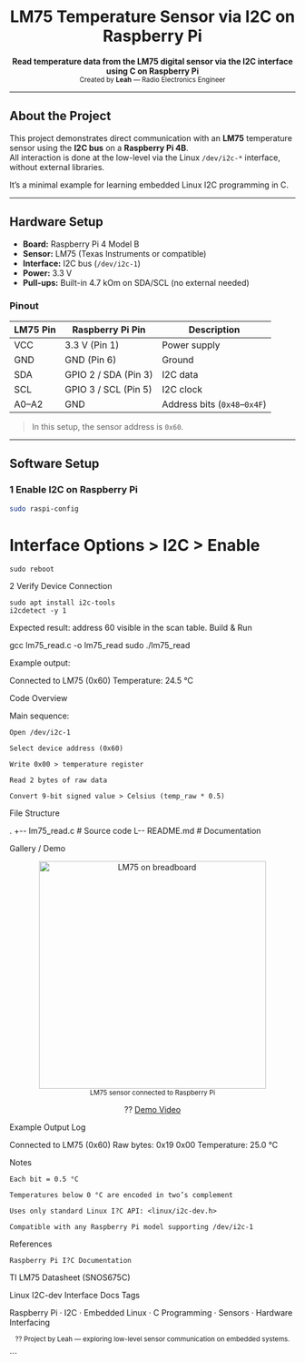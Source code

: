 <!-- PROJECT HEADER -->
<h1 align="center"> LM75 Temperature Sensor via I2C on Raspberry Pi</h1>

<p align="center">
  <b>Read temperature data from the LM75 digital sensor via the I2C interface using C on Raspberry Pi</b><br>
  <sub>Created by <b>Leah</b> — Radio Electronics Engineer</sub>
</p>

---

##  About the Project

This project demonstrates direct communication with an **LM75** temperature sensor using the **I2C bus** on a **Raspberry Pi 4B**.  
All interaction is done at the low-level via the Linux `/dev/i2c-*` interface, without external libraries.

It’s a minimal example for learning embedded Linux I2C programming in C.

---

##  Hardware Setup

- **Board:** Raspberry Pi 4 Model B  
- **Sensor:** LM75 (Texas Instruments or compatible)  
- **Interface:** I2C bus (`/dev/i2c-1`)  
- **Power:** 3.3 V  
- **Pull-ups:** Built-in 4.7 kOm on SDA/SCL (no external needed)

###  Pinout

| LM75 Pin | Raspberry Pi Pin | Description |
|-----------|------------------|--------------|
| VCC | 3.3 V (Pin 1) | Power supply |
| GND | GND (Pin 6) | Ground |
| SDA | GPIO 2 / SDA (Pin 3) | I2C data |
| SCL | GPIO 3 / SCL (Pin 5) | I2C clock |
| A0–A2 | GND | Address bits (`0x48`–`0x4F`) |

> In this setup, the sensor address is `0x60`.

---

##  Software Setup

### 1 Enable I2C on Raspberry Pi
```bash
sudo raspi-config
```
# Interface Options > I2C > Enable
```
sudo reboot
```
2 Verify Device Connection
```
sudo apt install i2c-tools
i2cdetect -y 1
```
 Expected result: address 60 visible in the scan table.
Build & Run

gcc lm75_read.c -o lm75_read
sudo ./lm75_read

 Example output:

Connected to LM75 (0x60)
Temperature: 24.5 °C

 Code Overview

Main sequence:

    Open /dev/i2c-1

    Select device address (0x60)

    Write 0x00 > temperature register

    Read 2 bytes of raw data

    Convert 9-bit signed value > Celsius (temp_raw * 0.5)

 File Structure

.
+-- lm75_read.c      # Source code
L-- README.md        # Documentation

 Gallery / Demo
<p align="center"> <!-- Add screenshots or photos --> <img src="images/lm75_setup.jpg" width="400" alt="LM75 on breadboard"> <br> <sub>LM75 sensor connected to Raspberry Pi</sub> </p> <p align="center"> <!-- Optional demo video link --> ?? <a href="https://youtu.be/example">Demo Video</a> </p>
 Example Output Log

Connected to LM75 (0x60)
Raw bytes: 0x19 0x00
Temperature: 25.0 °C

 Notes

    Each bit = 0.5 °C

    Temperatures below 0 °C are encoded in two’s complement

    Uses only standard Linux I?C API: <linux/i2c-dev.h>

    Compatible with any Raspberry Pi model supporting /dev/i2c-1

 References

    Raspberry Pi I?C Documentation

TI LM75 Datasheet (SNOS675C)

Linux I2C-dev Interface Docs
 Tags

Raspberry Pi · I2C · Embedded Linux · C Programming · Sensors · Hardware Interfacing
<p align="center"> <sub>?? Project by Leah — exploring low-level sensor communication on embedded systems.</sub> </p> ```
